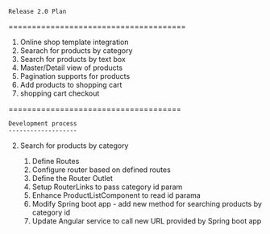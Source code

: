 	Release 2.0 Plan
======================================
1. Online shop template integration
2. Searach for products by category
3. Search for products by text box
4. Master/Detail view of products
5. Pagination supports for products
6. Add products to shopping cart
7. shopping cart checkout

=====================================

	Development process
	-------------------
2. Search for products by category

	1. Define Routes
	2. Configure router based on defined routes
	3. Define the Router Outlet
	4. Setup RouterLinks to pass category id param
	5. Enhance ProductListComponent to read id parama
	6. Modify Spring boot app - add new method for searching products  by category id
	7. Update Angular service to call new URL provided by Spring boot app
